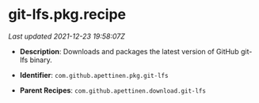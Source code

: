 # git-lfs.pkg.recipe

_Last updated 2021-12-23 19:58:07Z_

- **Description**: Downloads and packages the latest version of GitHub git-lfs binary.

- **Identifier**: `com.github.apettinen.pkg.git-lfs`

- **Parent Recipes**: `com.github.apettinen.download.git-lfs`